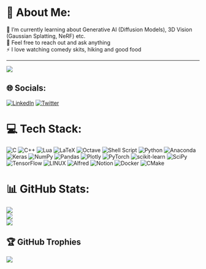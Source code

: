 # 💫 About Me:
🌱 I’m currently learning about Generative AI (Diffusion Models), 3D Vision (Gaussian Splatting, NeRF) etc.<br>💬 Feel free to reach out and ask anything<br>⚡ I love watching comedy skits, hiking and good food

---
[![](https://visitcount.itsvg.in/api?id=m-muaz&icon=0&color=0)](https://visitcount.itsvg.in)

## 🌐 Socials:
[![LinkedIn](https://img.shields.io/badge/LinkedIn-%230077B5.svg?logo=linkedin&logoColor=white)](https://linkedin.com/in/muhammadmuaz) [![Twitter](https://img.shields.io/badge/Twitter-%231DA1F2.svg?logo=Twitter&logoColor=white)](https://twitter.com/its_muazizzm) 

# 💻 Tech Stack:
![C](https://img.shields.io/badge/c-%2300599C.svg?style=plastic&logo=c&logoColor=white) ![C++](https://img.shields.io/badge/c++-%2300599C.svg?style=plastic&logo=c%2B%2B&logoColor=white) ![Lua](https://img.shields.io/badge/lua-%232C2D72.svg?style=plastic&logo=lua&logoColor=white) ![LaTeX](https://img.shields.io/badge/latex-%23008080.svg?style=plastic&logo=latex&logoColor=white) ![Octave](https://img.shields.io/badge/OCTAVE-darkblue?style=plastic&logo=octave&logoColor=fcd683) ![Shell Script](https://img.shields.io/badge/shell_script-%23121011.svg?style=plastic&logo=gnu-bash&logoColor=white) ![Python](https://img.shields.io/badge/python-3670A0?style=plastic&logo=python&logoColor=ffdd54) ![Anaconda](https://img.shields.io/badge/Anaconda-%2344A833.svg?style=plastic&logo=anaconda&logoColor=white) ![Keras](https://img.shields.io/badge/Keras-%23D00000.svg?style=plastic&logo=Keras&logoColor=white) ![NumPy](https://img.shields.io/badge/numpy-%23013243.svg?style=plastic&logo=numpy&logoColor=white) ![Pandas](https://img.shields.io/badge/pandas-%23150458.svg?style=plastic&logo=pandas&logoColor=white) ![Plotly](https://img.shields.io/badge/Plotly-%233F4F75.svg?style=plastic&logo=plotly&logoColor=white) ![PyTorch](https://img.shields.io/badge/PyTorch-%23EE4C2C.svg?style=plastic&logo=PyTorch&logoColor=white) ![scikit-learn](https://img.shields.io/badge/scikit--learn-%23F7931E.svg?style=plastic&logo=scikit-learn&logoColor=white) ![SciPy](https://img.shields.io/badge/SciPy-%230C55A5.svg?style=plastic&logo=scipy&logoColor=%white) ![TensorFlow](https://img.shields.io/badge/TensorFlow-%23FF6F00.svg?style=plastic&logo=TensorFlow&logoColor=white) ![LINUX](https://img.shields.io/badge/Linux-FCC624?style=plastic&logo=linux&logoColor=black) ![Alfred](https://img.shields.io/badge/alfred-%235C1F87.svg?style=plastic&logo=alfred) ![Notion](https://img.shields.io/badge/Notion-%23000000.svg?style=plastic&logo=notion&logoColor=white) ![Docker](https://img.shields.io/badge/docker-%230db7ed.svg?style=plastic&logo=docker&logoColor=white) ![CMake](https://img.shields.io/badge/CMake-%23008FBA.svg?style=plastic&logo=cmake&logoColor=white)
# 📊 GitHub Stats:
![](https://github-readme-stats.vercel.app/api?username=m-muaz&theme=radical&hide_border=false&include_all_commits=false&count_private=true&rank_icon=percentile)<br/>
![](https://github-readme-streak-stats.herokuapp.com/?user=m-muaz&theme=radical&hide_border=false)<br/>
![](https://github-readme-stats.vercel.app/api/top-langs/?username=m-muaz&theme=radical&hide_border=false&include_all_commits=true&count_private=true&layout=compact)

## 🏆 GitHub Trophies
![](https://github-profile-trophy.vercel.app/?username=m-muaz&theme=juicyfresh&no-frame=false&no-bg=false&margin-w=4)

<!-- Proudly created with GPRM ( https://gprm.itsvg.in ) -->



<!--
- Hi explorer (👋)! I am Muhammad Muaz, a first year PhD @ UT Austin CS. 
- 🎯 I am really interested in working on next generation wireless networks and sensing systems (in case you don't know what wireless sensing technology is to put it 
briefly for the past couple of years, researchers are trying to study how our environment interact with electromagnetic waves (such as RF waves, light) and extract 
information from it to build systems that can do tasks such as contactless health monitoring, motion detection and tracking etc. In addition to it, I am also interested
in the integration of ML/DL techniques with these systems.
- 🏓In my spare time, I like to play sports, paint, visit new places, etc.
- 📝 Feel free to reach out to me if you want to discuss any cool ideas via [my-email](mailto:m.muaz@utexas.edu)
-->

<!-- ### Hi there 👋 -->

<!--
**m-muaz/m-muaz** is a ✨ _special_ ✨ repository because its `README.md` (this file) appears on your GitHub profile.

Here are some ideas to get you started:
